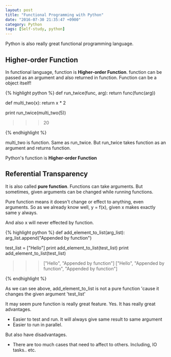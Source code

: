 ```yaml
---
layout: post
title: "Functional Programming with Python"
date: "2016-07-30 21:35:47 +0900"
category: Python
tags: [Self-study, python]
---
```


Python is also really great functional programming language.

<h2> Higher-order Function </h2>

In functional language, function is <b>Higher-order Function</b>. function can be passed as an argument and also returned in function. Function can be a object itself!

{% highlight python %}
def run_twice(func, arg):
    return func(func(arg))

def multi_two(x):
	return x * 2

print run_twice(multi_two(5))
>>>20

{% endhighlight %}

multi_two is function. Same as run_twice. But run_twice takes function as an argument and returns function.

Python's function is <b>Higher-order Function</b>



<h2> Referential Transparency </h2>

It is also called <b>pure function</b>. Functions can take arguments. But sometimes, given arguments can be changed while running functions.

Pure function means it doesn't change or effect to anything, even arguments. So as we already know well, y = f(x), given x makes exactly same y always.

And also x will never effected by function.

{% highlight python %}
def add_element_to_list(arg_list):
    arg_list.append("Appended by function")

test_list = ["Hello"]
print add_element_to_list(test_list)
print add_element_to_list(test_list)

>>>["Hello", "Appended by function"]
>>>["Hello", "Appended by function", "Appended by function"]

{% endhighlight %}

As we can see above, add_element_to_list is not a pure function 'cause it changes the given argument 'test_list'


It may seem pure function is really great feature. Yes. It has really great advantages.

* Easier to test and run. It will always give same result to same argument
* Easier to run in parallel.

But also have disadvantages.

* There are too much cases that need to affect to others. Including, IO tasks.. etc.
